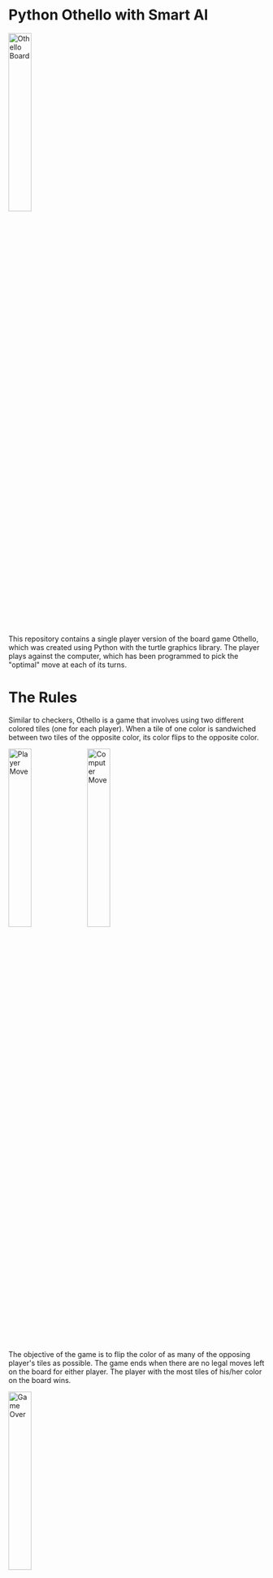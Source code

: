 # Python Othello with Smart AI

<img align="center" src="https://i.imgur.com/1mrEcB0.png" alt="Othello Board" width=30% height=30%>

This repository contains a single player  version of the board game Othello, which was created using Python with the turtle graphics library. The player plays against the computer, which has been programmed to pick the "optimal" move at each of its turns. 

# The Rules
Similar to checkers, Othello is a game that involves using two different colored tiles (one for each player). When a tile of one color is sandwiched between two tiles of the opposite color, its color flips to the opposite color.

<img align="center" src="https://i.imgur.com/paxUkeb.png" alt="Player Move" width=30% height=30%>

<img align="center" src="https://i.imgur.com/HYDg1Fo.png" alt="Computer Move" width=30% height=30%>

 The objective of the game is to flip the color of as many of the opposing player's tiles as possible. The game ends when there are no legal moves left on the board for either player. The player with the most tiles of his/her color on the board wins.

<img align="center" src="https://i.imgur.com/jeeeUCR.png" alt="Game Over" widht=30% height=30%>

# How the AI Works
The computer has been programmed to always pick the move that will result in the most tile flips. At each turn, the computer will scan the board for every possible legal move it can make. It will then count the number of tiles that would be flipped as a result of each legal move and pick the move that flips the most tiles.

# File Descriptions
1. othello_driver.py - The driver of the game. Run this file to start the game.
2. game_classes_final.py - Contains all of the classes and methods that make up the game.
3. othello_test.py - The test suite for the game, which verifies that all classes and methods work properly.
4. ai.txt - A more detailed description of how the AI works and its limitations.
